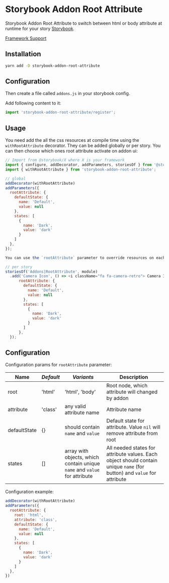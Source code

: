 # Storybook Addon Root Attribute

Storybook Addon Root Attribute to switch between html or body attribute at runtime for your story [Storybook](https://storybook.js.org).

[Framework Support](https://github.com/storybooks/storybook/blob/master/ADDONS_SUPPORT.md)

## Installation

```sh
yarn add -D storybook-addon-root-attribute
```

## Configuration

Then create a file called `addons.js` in your storybook config.

Add following content to it:

```js
import 'storybook-addon-root-attribute/register';
```

## Usage

You need add the all the css resources at compile time using the `withRootAttribute` decorator. They can be added globally or per story. You can then choose which ones root attribute activate on addon ui:

```js
// Import from @storybook/X where X is your framework
import { configure, addDecorator, addParameters, storiesOf } from '@storybook/react';
import { withRootAttribute } from 'storybook-addon-root-attribute';

// global
addDecorator(withRootAttribute)
addParameters({
  rootAttribute: {
    defaultState: {
      name: 'Default',
      value: null
    },
    states: [
      {
        name: 'Dark',
        value: 'dark'
      }
    ]
  },
});

You can use the `rootAttribute` parameter to override resources on each story individually:

// per story
storiesOf('Addons|RootAttribute', module)
  .add('Camera Icon', () => <i className="fa fa-camera-retro"> Camera Icon</i>, {
      rootAttribute: {
        defaultState: {
          name: 'Default',
          value: null
        },
        states: [
          {
            name: 'Dark',
            value: 'dark'
          }
        ]
      },
  });
```

## Configuration

Configuration params for `rootAttribute` parameter:

| **Name**     | *Default* | *Variants*                                                                | **Description**                                                                                                         |
| ------------ | --------- | ------------------------------------------------------------------------- | ----------------------------------------------------------------------------------------------------------------------- |
| root         | 'html'    | 'html', 'body'                                                            | Root node, which attribute will changed by addon                                                                        |
| attribute    | 'class'   | any valid attribute name                                                  | Attribute name                                                                                                          |
| defaultState | {}        | should contain `name` and `value`                                         | Default state for attribute. Value `nil` will remove attribute from root                                                |
| states       | []        | array with objects, which contain unique `name` and `value` for attribute | All needed states for attribute values. Each object should contain unique `name` (for button) and `value` for attribute |

Configuration example:

```js
addDecorator(withRootAttribute)
addParameters({
  rootAttribute: {
    root: 'html',
    attribute: 'class',
    defaultState: {
      name: 'Default',
      value: null
    },
    states: [
      {
        name: 'Dark',
        value: 'dark'
      }
    ]
  },
})
```
